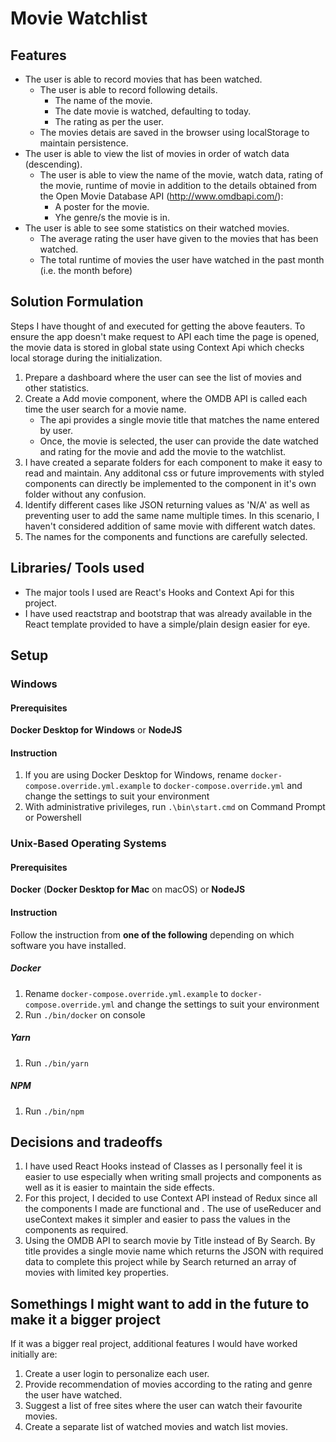 # Movie Watchlist

## Features

- The user is able to record movies that has been watched.
  - The user is able to record following details.
    - The name of the movie.
    - The date movie is watched, defaulting to today.
    - The rating as per the user.
  - The movies detais are saved in the browser using localStorage to maintain persistence.
- The user is able to view the list of movies in order of watch data (descending).
  - The user is able to view the name of the movie, watch data, rating of the movie, runtime of movie in addition to the details obtained from the Open Movie Database API (http://www.omdbapi.com/):
    - A poster for the movie.
    - Yhe genre/s the movie is in.
- The user is able to see some statistics on their watched movies.
  - The average rating the user have given to the movies that has been watched.
  - The total runtime of movies the user have watched in the past month (i.e. the month before)

## Solution Formulation

Steps I have thought of and executed for getting the above feauters. To ensure the app doesn't make request to API each time the page is opened, the movie data is stored in global state using Context Api which checks local storage during the initialization.

1. Prepare a dashboard where the user can see the list of movies and other statistics.
1. Create a Add movie component, where the OMDB API is called each time the user search for a movie name.
   - The api provides a single movie title that matches the name entered by user.
   - Once, the movie is selected, the user can provide the date watched and rating for the movie and add the movie to the watchlist.
1. I have created a separate folders for each component to make it easy to read and maintain. Any additonal css or future improvements with styled components can directly be implemented to the component in it's own folder without any confusion.
1. Identify different cases like JSON returning values as 'N/A' as well as preventing user to add the same name multiple times. In this scenario, I haven't considered addition of same movie with different watch dates.
1. The names for the components and functions are carefully selected.

## Libraries/ Tools used

- The major tools I used are React's Hooks and Context Api for this project.
- I have used reactstrap and bootstrap that was already available in the React template provided to have a simple/plain design easier for eye.

## Setup

### Windows

#### Prerequisites

**Docker Desktop for Windows** or **NodeJS**

#### Instruction

1. If you are using Docker Desktop for Windows, rename `docker-compose.override.yml.example` to `docker-compose.override.yml` and change the settings to suit your environment
2. With administrative privileges, run `.\bin\start.cmd` on Command Prompt or Powershell

### Unix-Based Operating Systems

#### Prerequisites

**Docker** (**Docker Desktop for Mac** on macOS) or **NodeJS**

#### Instruction

Follow the instruction from **one of the following** depending on which software you have installed.

##### Docker

1. Rename `docker-compose.override.yml.example` to `docker-compose.override.yml` and change the settings to suit your environment
2. Run `./bin/docker` on console

##### Yarn

1. Run `./bin/yarn`

##### NPM

1. Run `./bin/npm`

## Decisions and tradeoffs

1. I have used React Hooks instead of Classes as I personally feel it is easier to use especially when writing small projects and components as well as it is easier to maintain the side effects.
1. For this project, I decided to use Context API instead of Redux since all the components I made are functional and . The use of useReducer and useContext makes it simpler and easier to pass the values in the components as required.
1. Using the OMDB API to search movie by Title instead of By Search. By title provides a single movie name which returns the JSON with required data to complete this project while by Search returned an array of movies with limited key properties.

## Somethings I might want to add in the future to make it a bigger project

If it was a bigger real project, additional features I would have worked initially are:

1. Create a user login to personalize each user.
1. Provide recommendation of movies according to the rating and genre the user have watched.
1. Suggest a list of free sites where the user can watch their favourite movies.
1. Create a separate list of watched movies and watch list movies.
